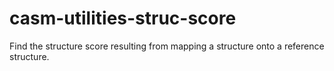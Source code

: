 # casm-utilities-struc-score
Find the structure score resulting from mapping a structure onto a reference structure.
